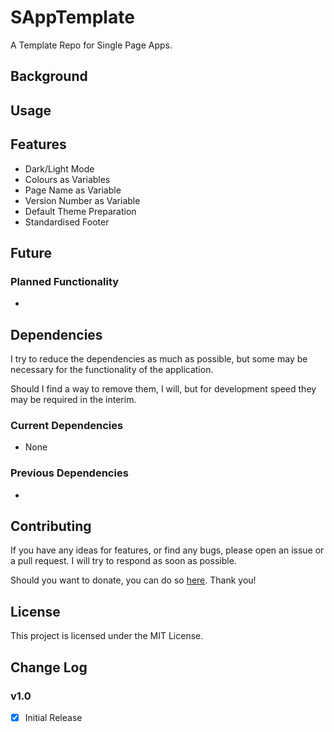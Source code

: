 # SAppTemplate
A Template Repo for Single Page Apps.

## Background


## Usage


## Features
- Dark/Light Mode
- Colours as Variables
- Page Name as Variable
- Version Number as Variable
- Default Theme Preparation
- Standardised Footer

## Future
### Planned Functionality
- 

## Dependencies
I try to reduce the dependencies as much as possible, but some may be necessary for the functionality of the application.

Should I find a way to remove them, I will, but for development speed they may be required in the interim.

### Current Dependencies
- None

### Previous Dependencies
- 

## Contributing
If you have any ideas for features, or find any bugs, please open an issue or a pull request. I will try to respond as soon as possible.

Should you want to donate, you can do so [here](https://www.buymeacoffee.com/caddickbrown).
Thank you!

## License
This project is licensed under the MIT License.

## Change Log
### v1.0
- [x] Initial Release